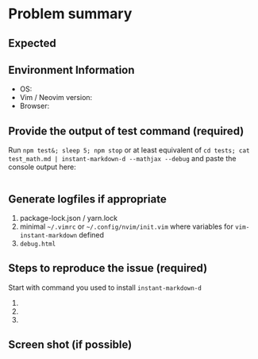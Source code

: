 # Problem summary

## Expected


## Environment Information

 * OS:
 * Vim / Neovim version:
 * Browser:

## Provide the output of test command (required)

Run `npm test&; sleep 5; npm stop` or at least equivalent of
`cd tests; cat test_math.md | instant-markdown-d --mathjax --debug` and paste the
console output here:

```sh

```

## Generate logfiles if appropriate

 1. package-lock.json / yarn.lock
 2. minimal `~/.vimrc` or `~/.config/nvim/init.vim` where variables for `vim-instant-markdown` defined
 3. `debug.html`

## Steps to reproduce the issue (required)

Start with command you used to install `instant-markdown-d`

 1.
 2.
 3.


## Screen shot (if possible)


